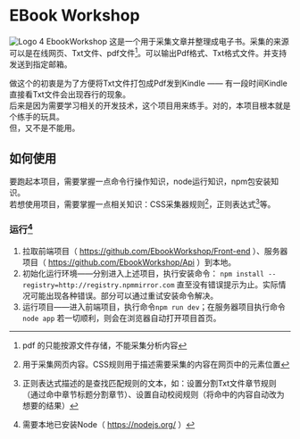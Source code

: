 # EBook Workshop
 ![Logo 4 EbookWorkshop](https://avatars.githubusercontent.com/u/132744849)
这是一个用于采集文章并整理成电子书。采集的来源可以是在线网页、Txt文件、pdf文件[^1]。可以输出Pdf格式、Txt格式文件。并支持发送到指定邮箱。    

做这个的初衷是为了方便将Txt文件打包成Pdf发到Kindle —— 有一段时间Kindle直接看Txt文件会出现吞行的现象。    
后来是因为需要学习相关的开发技术，这个项目用来练手。对的，本项目根本就是个练手的玩具。    
但，又不是不能用。    

## 如何使用
要跑起本项目，需要掌握一点命令行操作知识，node运行知识，npm包安装知识。    
若想使用项目，需要掌握一点相关知识：CSS采集器规则[^2]，正则表达式[^3]等。    

### 运行[^4]

1. 拉取前端项目（ https://github.com/EbookWorkshop/Front-end ）、服务器项目（ https://github.com/EbookWorkshop/Api ）到本地。
1. 初始化运行环境——分别进入上述项目，执行安装命令： `npm install --registry=http://registry.npmmirror.com` 直至没有错误提示为止。实际情况可能出现各种错误。部分可以通过重试安装命令解决。
1. 运行项目——进入前端项目，执行命令`npm run dev`；在服务器项目执行命令`node app`
若一切顺利，则会在浏览器自动打开项目首页。


[^1]:pdf 的只能按源文件存储，不能采集分析内容    
[^2]:用于采集网页内容。CSS规则用于描述需要采集的内容在网页中的元素位置
[^3]:正则表达式描述的是查找匹配规则的文本，如：设置分割Txt文件章节规则（通过命中章节标题分割章节）、设置自动校阅规则（将命中的内容自动改为想要的结果）    
[^4]:需要本地已安装Node（ https://nodejs.org/ ）